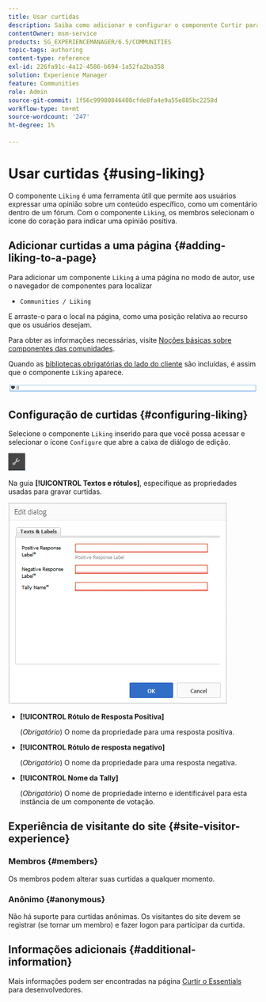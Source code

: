 ```yaml
---
title: Usar curtidas
description: Saiba como adicionar e configurar o componente Curtir para que os usuários possam expressar uma opinião sobre um conteúdo específico, como um comentário.
contentOwner: msm-service
products: SG_EXPERIENCEMANAGER/6.5/COMMUNITIES
topic-tags: authoring
content-type: reference
exl-id: 226fa91c-4a12-4586-b694-1a52fa2ba358
solution: Experience Manager
feature: Communities
role: Admin
source-git-commit: 1f56c99980846400cfde8fa4e9a55e885bc2258d
workflow-type: tm+mt
source-wordcount: '247'
ht-degree: 1%

---
```


# Usar curtidas {#using-liking}

O componente `Liking` é uma ferramenta útil que permite aos usuários expressar uma opinião sobre um conteúdo específico, como um comentário dentro de um fórum. Com o componente `Liking`, os membros selecionam o ícone do coração para indicar uma opinião positiva.

## Adicionar curtidas a uma página {#adding-liking-to-a-page}

Para adicionar um componente `Liking` a uma página no modo de autor, use o navegador de componentes para localizar

* `Communities / Liking`

E arraste-o para o local na página, como uma posição relativa ao recurso que os usuários desejam.

Para obter as informações necessárias, visite [Noções básicas sobre componentes das comunidades](basics.md).

Quando as [bibliotecas obrigatórias do lado do cliente](essentials-liking.md#essentials-for-client-side) são incluídas, é assim que o componente `Liking` aparece.

![componente de vinculação](assets/liking-component.png)

## Configuração de curtidas {#configuring-liking}

Selecione o componente `Liking` inserido para que você possa acessar e selecionar o ícone `Configure` que abre a caixa de diálogo de edição.

![configurar-novo](assets/configure-new.png)

Na guia **[!UICONTROL Textos e rótulos]**, especifique as propriedades usadas para gravar curtidas.

![configuração-vinculação](assets/configure-liking.png)

* **[!UICONTROL Rótulo de Resposta Positiva]**

  (*Obrigatório*) O nome da propriedade para uma resposta positiva.

* **[!UICONTROL Rótulo de resposta negativo]**

  (*Obrigatório*) O nome da propriedade para uma resposta negativa.

* **[!UICONTROL Nome da Tally]**

  (*Obrigatório*) O nome de propriedade interno e identificável para esta instância de um componente de votação.

## Experiência de visitante do site {#site-visitor-experience}

### Membros {#members}

Os membros podem alterar suas curtidas a qualquer momento.

### Anônimo {#anonymous}

Não há suporte para curtidas anônimas. Os visitantes do site devem se registrar (se tornar um membro) e fazer logon para participar da curtida.

## Informações adicionais {#additional-information}

Mais informações podem ser encontradas na página [Curtir o Essentials](essentials-liking.md) para desenvolvedores.
